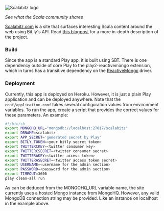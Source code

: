 
![Scalabitz logo](https://raw.github.com/sandermak/scalabitz/master/public/images/scalabitz_logo.png)

_See what the Scala community shares_

[Scalabitz.com](http://scalabitz.com) is a site that surfaces interesting Scala content around the web using Bit.ly's API. Read [this blogpost](http://branchandbound.net/blog/data/2013/05/launching-scalabitz/) for a more in-depth description of the project.

### Build
Since the app is a standard Play app, it is built using SBT. There is one dependency outside of core Play to the play2-reactivemongo extension, which in turns has a transitive dependency on the [ReactiveMongo](http://reactivemongo.org) driver. 

### Deployment
Currently, this app is deployed on Heroku. However, it is just a plain Play application and can be deployed anywhere. Note that the ```conf/application.conf``` takes several configuration values from environment variables. To run the app, create a script that provides the correct values for these parameters. An example:

```sh
#!/bin/sh
export MONGOHQ_URL="mongodb://localhost:27017/scalabitz"
export DBNAME=scalabitz
export APP_SECRET='generated secret by Play'
export BITLY_TOKEN=<your bitly secret token>
export TWITTERCKEY=<twitter consumer key>
export TWITTERCSECRET=<twitter consumer secret>
export TWITTERAKEY=<twitter access token>
export TWITTERASECRET=<twitter access token secret>
export USERNAME=<username for the admin section>
export PASSWORD=<password for the admin section>
export TIMEOUT=3600
play clean-all run 
```

As can be deduced from the MONGOHQ_URL variable name, the site currently uses a hosted Mongo instance from MongoHQ. However, any valid MongoDB connection string may be provided. Like an instance on localhost in the example above.